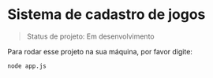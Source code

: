 # Sistema de cadastro de jogos

> Status de projeto: Em desenvolvimento

Para rodar esse projeto na sua máquina, por favor digite:

```
node app.js
```
